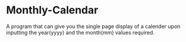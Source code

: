 # Monthly-Calendar
A program that can give you the single page display of a calender upon inputting the year(yyyy) and the month(mm) values required.
